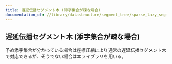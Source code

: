 ```yaml
---
title: 遅延伝播セグメント木 (添字集合が疎な場合)
documentation_of: //library/datastructure/segment_tree/sparse_lazy_segment_tree.hpp
---
```

## 遅延伝播セグメント木 (添字集合が疎な場合)

予め添字集合が分かっている場合は座標圧縮により通常の遅延伝播セグメント木で対応できるが、そうでない場合は本ライブラリを用いる。
